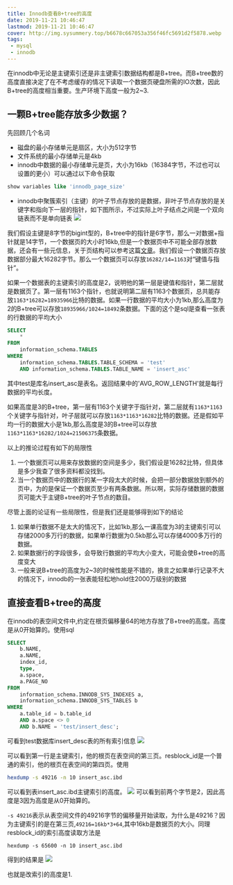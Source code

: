 ```yaml
---
title: Innodb查看B+tree的高度
date: 2019-11-21 10:46:47
lastmod: 2019-11-21 10:46:47
cover: http://img.sysummery.top/b6678c667053a356f46fc5691d2f5878.webp
tags:
 - mysql
 - innodb
---
```

在innodb中无论是主键索引还是非主键索引数据结构都是B+tree。而B+tree数的高度直接决定了在不考虑缓存的情况下读取一个数据页硬盘所需的IO次数，因此B+tree的高度相当重要。生产环境下高度一般为2~3.
<!--more-->
## 一颗B+tree能存放多少数据？
先回顾几个名词

* 磁盘的最小存储单元是扇区，大小为512字节
* 文件系统的最小存储单元是4kb
* innodb中数据的最小存储单元是页，大小为16kb（16384字节，不过也可以设置的更小）可以通过以下命令获取
```sql
show variables like 'innodb_page_size'
```
* innodb中聚簇索引（主键）的叶子节点存放的是数据，非叶子节点存放的是关键字和指向下一层的指针，如下图所示，不过实际上叶子结点之间是一个双向链表而不是单向链表
![](http://img.sysummery.top/%E6%88%AA%E5%B1%8F2019-11-21%E4%B8%8B%E5%8D%882.41.29.jpg)

我们假设主键是8字节的bigint型的，B+tree中的指针是6字节，那么一对数据+指针就是14字节，一个数据页的大小时16kb,但是一个数据页中不可能全部存放数据，还会有一些元信息，关于页结构可以参考这篇[文章](http://www.cnblogs.com/bdsir/p/8745553.html)。我们假设一个数据页存放数据部分最大16282字节。那么一个数据页可以存放`16282/14=1163`对“键值与指针”。

如果一个数据表的主键索引的高度是2，说明他的第一层是键值和指针，第二层就是数据页了。第一层有1163个指针，也就说明第二层有1163个数据页，总共能存放`1163*16282=18935966`比特的数据。如果一行数据的平均大小为1kb,那么高度为2的B+tree可以存放`18935966/1024=18492`条数据。下面的这个是sql是查看一张表的行数据的平均大小
```sql
SELECT
	* 
FROM
	information_schema.TABLES 
WHERE
	information_schema.TABLES.TABLE_SCHEMA = 'test' 
	AND information_schema.TABLES.TABLE_NAME = 'insert_asc'
```
其中test是库名insert_asc是表名。返回结果中的'AVG_ROW_LENGTH'就是每行数据的平均长度。

如果高度是3的B+tree，第一层有1163个关键字于指针对，第二层就有`1163*1163`个关键字与指针对，叶子层就可以存放`1163*1163*16282`比特的数据。还是假如平均一行的数据大小是1kb,那么高度是3的B+tree可以存放`1163*1163*16282/1024=21506375`条数据。

以上的推论过程有如下的局限性

1. 一个数据页可以用来存放数据的空间是多少，我们假设是16282比特，但具体是多少我查了很多资料都没找到。
2. 当一个数据页中的数据行的某一字段太大的时候，会把一部分数据放到额外的页中，为的是保证一个数据页至少有两条数据。所以啊，实际存储数据的数据页可能大于主键B+tree的叶子节点的数目。

尽管上面的论证有一些局限性，但是我们还是能够得到如下的结论

1. 如果单行数据不是太大的情况下，比如1kb,那么一课高度为3的主键索引可以存储2000多万行的数据，如果单行数据为0.5kb那么可以存储4000多万行的数据。
2. 如果数据行的字段很多，会导致行数据的平均大小变大，可能会使B+tree的高度变大
3. 一般来说B+tree的高度为2~3的时候性能是不错的，换言之如果单行记录不大的情况下，innodb的一张表能轻松地hold住2000万级别的数据

## 直接查看B+tree的高度
在innodb的表空间文件中,约定在根页偏移量64的地方存放了B+tree的高度。高度是从0开始算的。使用sql
```sql
SELECT
	b.NAME,
	a.NAME,
	index_id,
	type,
	a.space,
	a.PAGE_NO 
FROM
	information_schema.INNODB_SYS_INDEXES a,
	information_schema.INNODB_SYS_TABLES b 
WHERE
	a.table_id = b.table_id 
	AND a.space <> 0 
	AND b.NAME = 'test/insert_desc';
```
可看到test数据库insert_desc表的所有索引信息
![](http://img.sysummery.top/%E6%88%AA%E5%B1%8F2019-11-21%E4%B8%8B%E5%8D%884.44.31.jpg)

可以看到第一行是主键索引，他的根页在表空间的第三页。resblock_id是一个普通的索引，他的根页在表空间的第四页。使用
```sh
hexdump -s 49216 -n 10 insert_asc.ibd
```
可以看到表insert_asc.ibd主键索引的高度。
![](http://img.sysummery.top/%E6%88%AA%E5%B1%8F2019-11-21%E4%B8%8B%E5%8D%885.00.59.jpg)
可以看到前两个字节是2，因此高度是3因为高度是从0开始算的。

`-s 49216`表示从表空间文件的49216字节的偏移量开始读取，为什么是49216？因为主键索引的是在第三页,`49216=16kb*3+64`,其中16kb是数据页的大小。同理resblock_id的索引高度读取方法是
```
hexdump -s 65600 -n 10 insert_asc.ibd
```
得到的结果是
![](http://img.sysummery.top/%E6%88%AA%E5%B1%8F2019-11-21%E4%B8%8B%E5%8D%885.04.23.jpg)

也就是改索引的高度是1.

